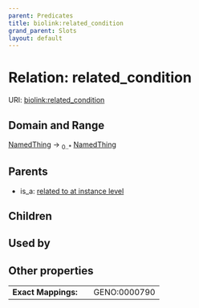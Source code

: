 ```yaml
---
parent: Predicates
title: biolink:related_condition
grand_parent: Slots
layout: default
---
```


# Relation: related_condition




URI: [biolink:related_condition](https://w3id.org/biolink/vocab/related_condition)

## Domain and Range

[NamedThing](NamedThing.md) ->  <sub>0..\*</sub> [NamedThing](NamedThing.md)

## Parents

 *  is_a: [related to at instance level](related_to_at_instance_level.md)

## Children


## Used by


## Other properties

|  |  |  |
| --- | --- | --- |
| **Exact Mappings:** | | GENO:0000790 |

